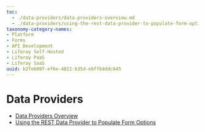 ```yaml
---
toc:
  - ./data-providers/data-providers-overview.md
  - ./data-providers/using-the-rest-data-provider-to-populate-form-options.md
taxonomy-category-names:
- Platform
- Forms
- API Development
- Liferay Self-Hosted
- Liferay PaaS
- Liferay SaaS
uuid: b2feb00f-ef6e-4822-b35d-ebffb4ddc645
---
```

# Data Providers

- [Data Providers Overview](./data-providers/data-providers-overview.md)
- [Using the REST Data Provider to Populate Form Options](./data-providers/using-the-rest-data-provider-to-populate-form-options.md)
